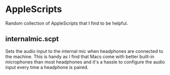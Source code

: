 # AppleScripts
Random collection of AppleScripts that I find to be helpful. 
## internalmic.scpt 
Sets the audio input to the internal mic when headphones are connected to the machine. This is handy as I find that Macs come with better built-in microphones than most headphones and it's a hassle to configure the audio input every time a headphone is paired.
